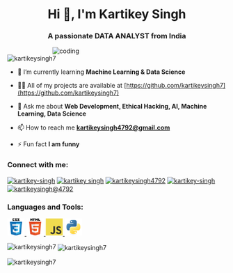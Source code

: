 
<h1 align="center">Hi 👋, I'm Kartikey Singh</h1>
<h3 align="center">A passionate DATA ANALYST from India</h3>
<img align="right" alt="coding" width="400" src="https://camo.githubusercontent.com/cae12fddd9d6982901d82580bdf321d81fb299141098ca1c2d4891870827bf17/68747470733a2f2f6d69726f2e6d656469756d2e636f6d2f6d61782f313336302f302a37513379765349765f7430696f4a2d5a2e676966"
<p align="left"> <img src="https://komarev.com/ghpvc/?username=kartikeysingh7&label=Profile%20views&color=0e75b6&style=flat" alt="kartikeysingh7" /> </p>

- 🌱 I’m currently learning **Machine Learning & Data Science**

- 👨‍💻 All of my projects are available at [https://github.com/kartikeysingh7](https://github.com/kartikeysingh7)

- 💬 Ask me about **Web Development, Ethical Hacking, AI, Machine Learning, Data Science**

- 📫 How to reach me **kartikeysingh4792@gmail.com**

- ⚡ Fun fact **I am funny**

<h3 align="left">Connect with me:</h3>
<p align="left">
<a href="https://stackoverflow.com/users/kartikey-singh" target="blank"><img align="center" src="https://raw.githubusercontent.com/rahuldkjain/github-profile-readme-generator/master/src/images/icons/Social/stack-overflow.svg" alt="kartikey-singh" height="30" width="40" /></a>
<a href="https://fb.com/kartikey singh" target="blank"><img align="center" src="https://raw.githubusercontent.com/rahuldkjain/github-profile-readme-generator/master/src/images/icons/Social/facebook.svg" alt="kartikey singh" height="30" width="40" /></a>
<a href="https://instagram.com/kartikeysingh4792" target="blank"><img align="center" src="https://raw.githubusercontent.com/rahuldkjain/github-profile-readme-generator/master/src/images/icons/Social/instagram.svg" alt="kartikeysingh4792" height="30" width="40" /></a>
<a href="https://www.hackerrank.com/kartikey-singh" target="blank"><img align="center" src="https://raw.githubusercontent.com/rahuldkjain/github-profile-readme-generator/master/src/images/icons/Social/hackerrank.svg" alt="kartikey-singh" height="30" width="40" /></a>
<a href="https://www.hackerearth.com/kartikeysingh@4792" target="blank"><img align="center" src="https://raw.githubusercontent.com/rahuldkjain/github-profile-readme-generator/master/src/images/icons/Social/hackerearth.svg" alt="kartikeysingh@4792" height="30" width="40" /></a>
</p>

<h3 align="left">Languages and Tools:</h3>
<p align="left"> <a href="https://www.w3schools.com/css/" target="_blank" rel="noreferrer"> <img src="https://raw.githubusercontent.com/devicons/devicon/master/icons/css3/css3-original-wordmark.svg" alt="css3" width="40" height="40"/> </a> <a href="https://www.w3.org/html/" target="_blank" rel="noreferrer"> <img src="https://raw.githubusercontent.com/devicons/devicon/master/icons/html5/html5-original-wordmark.svg" alt="html5" width="40" height="40"/> </a> <a href="https://developer.mozilla.org/en-US/docs/Web/JavaScript" target="_blank" rel="noreferrer"> <img src="https://raw.githubusercontent.com/devicons/devicon/master/icons/javascript/javascript-original.svg" alt="javascript" width="40" height="40"/> </a> <a href="https://www.python.org" target="_blank" rel="noreferrer"> <img src="https://raw.githubusercontent.com/devicons/devicon/master/icons/python/python-original.svg" alt="python" width="40" height="40"/> </a> </p>

<p><img align="left" src="https://github-readme-stats.vercel.app/api/top-langs?username=kartikeysingh7&show_icons=true&locale=en&layout=compact" alt="kartikeysingh7" /></p>

<p>&nbsp;<img align="center" src="https://github-readme-stats.vercel.app/api?username=kartikeysingh7&show_icons=true&locale=en" alt="kartikeysingh7" /></p>

<p><img align="center" src="https://github-readme-streak-stats.herokuapp.com/?user=kartikeysingh7&" alt="kartikeysingh7" /></p>
